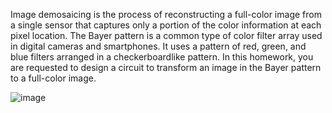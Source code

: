 Image demosaicing is the process of reconstructing a full-color image from a single sensor that captures only a portion of the color information at each pixel location. The
Bayer pattern is a common type of color filter array used in digital cameras and smartphones. It uses a pattern of red, green, and blue filters arranged in a checkerboardlike pattern. In this homework, you are requested to design a circuit to transform an image in the Bayer pattern to a full-color image.

![image](https://github.com/Tonr01/Bayer2fullColor/assets/115386915/4fd08747-5c8c-4a25-a42d-8a873d029973)
